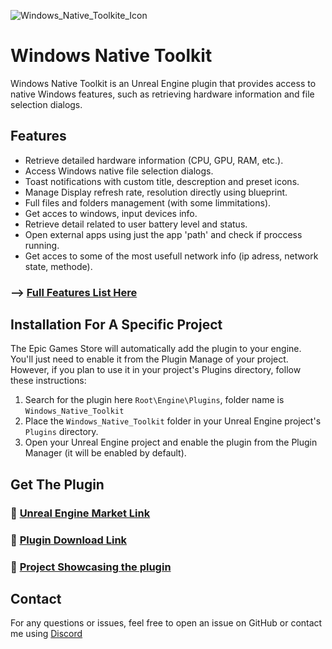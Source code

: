 ![Windows_Native_Toolkite_Icon](https://github.com/user-attachments/assets/d0012abe-cc9d-4e46-9a58-77f69b0b479e)


# Windows Native Toolkit

Windows Native Toolkit is an Unreal Engine plugin that provides access to native Windows features, such as retrieving hardware information and file selection dialogs.

## Features
- Retrieve detailed hardware information (CPU, GPU, RAM, etc.).
- Access Windows native file selection dialogs.
- Toast notifications with custom title, descreption and preset icons.
- Manage Display refresh rate, resolution directly using blueprint.
- Full files and folders management (with some limmitations).
- Get acces to windows, input devices info.
- Retrieve detail related to user battery level and status.
- Open external apps using just the app 'path' and check if proccess running.
- Get acces to some of the most usefull network info (ip adress, network state, methode).

### --> [Full Features List Here](https://github.com/AldertLake/Windows-Native-Toolkit/blob/main/Documentation/All_Features_And_Nodes.md)

## Installation For A Specific Project

The Epic Games Store will automatically add the plugin to your engine. You'll just need to enable it from the Plugin Manage of your project. However, if you plan to use it in your project's Plugins directory, follow these instructions:

1. Search for the plugin here `Root\Engine\Plugins`, folder name is `Windows_Native_Toolkit`
2. Place the `Windows_Native_Toolkit` folder in your Unreal Engine project's `Plugins` directory.
3. Open your Unreal Engine project and enable the plugin from the Plugin Manager (it will be enabled by default).

## Get The Plugin

### 🔗 [Unreal Engine Market Link](https://www.fab.com/listings/db1cb6ed-ac7e-4408-a901-e45d6694cb0b)

### 🔗 [Plugin Download Link](https://github.com/AldertLake/Windows-Native-Toolkit/releases/tag/Ver2.0)

### 🔗 [Project Showcasing the plugin](https://drive.google.com/file/d/1HeZlpl12wd9fiNUboe204mw3zpwmG5jv/view?usp=sharing)

## Contact
For any questions or issues, feel free to open an issue on GitHub or contact me using [Discord](https://discord.gg/YsDHqfQWqw)

